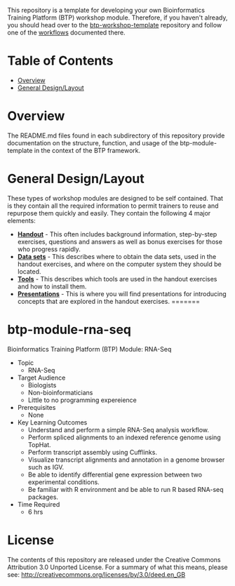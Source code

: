 This repository is a template for developing your own Bioinformatics Training Platform (BTP) workshop module.
Therefore, if you haven't already, you should head over to the 
[btp-workshop-template](https://github.com/BPA-CSIRO-Workshops/btp-workshop-template) repository and follow one of the
[workflows](https://github.com/BPA-CSIRO-Workshops/btp-workshop-template#general-workflows) documented there.

Table of Contents
=================
<!-- START doctoc generated TOC please keep comment here to allow auto update -->
<!-- DON'T EDIT THIS SECTION, INSTEAD RE-RUN doctoc TO UPDATE -->

- [Overview](#overview)
- [General Design/Layout](#general-designlayout)

<!-- END doctoc generated TOC please keep comment here to allow auto update -->

Overview
========
The README.md files found in each subdirectory of this repository provide documentation on the structure, function, and usage of the btp-module-template in the context of the BTP framework.

General Design/Layout
=====================
These types of workshop modules are designed to be self contained. That is they contain all the
required information to permit trainers to reuse and repurpose them quickly and easily. They contain
the following 4 major elements:

 * **[Handout](handout)** - This often includes background information, step-by-step exercises, questions and
   answers as well as bonus exercises for those who progress rapidly.
 * **[Data sets](datasets)** - This describes where to obtain the data sets, used in the handout exercises, and
   where on the computer system they should be located.
 * **[Tools](tools)** - This describes which tools are used in the handout exercises and how to install them.
 * **[Presentations](presentations)** - This is where you will find presentations for introducing concepts that are
   explored in the handout exercises.
=======
# btp-module-rna-seq
Bioinformatics Training Platform (BTP) Module: RNA-Seq

  * Topic
    * RNA-Seq
  * Target Audience
    * Biologists
	* Non-bioinformaticians
	* Little to no programming expereience
  * Prerequisites
    * None
  * Key Learning Outcomes
    * Understand and perform a simple RNA-Seq analysis workflow.
    * Perform spliced alignments to an indexed reference genome using TopHat.
    * Perform transcript assembly using Cufflinks.
    * Visualize transcript alignments and annotation in a genome browser such as IGV.
    * Be able to identify differential gene expression between two experimental conditions.
    * Be familiar with R environment and be able to run R based RNA-seq packages.
  * Time Required
    * 6 hrs

License
=======
The contents of this repository are released under the Creative Commons
Attribution 3.0 Unported License. For a summary of what this means,
please see:
http://creativecommons.org/licenses/by/3.0/deed.en_GB
